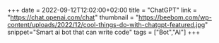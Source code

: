+++
date = 2022-09-12T12:02:00+02:00
title = "ChatGPT"
link = "https://chat.openai.com/chat"
thumbnail = "https://beebom.com/wp-content/uploads/2022/12/cool-things-do-with-chatgpt-featured.jpg"
snippet="Smart ai bot that can write code"
tags = ["Bot","AI"]
+++ 
